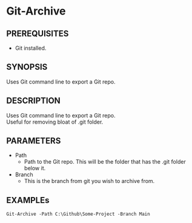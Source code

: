 # Git-Archive

## PREREQUISITES
* Git installed.

## SYNOPSIS
Uses Git command line to export a Git repo.

## DESCRIPTION
Uses Git command line to export a Git repo.  
Useful for removing bloat of .git folder.
    
## PARAMETERS
* Path
  * Path to the Git repo. This will be the folder that has the .git folder below it.
* Branch
  * This is the branch from git you wish to archive from.

## EXAMPLEs
    Git-Archive -Path C:\Github\Some-Project -Branch Main


